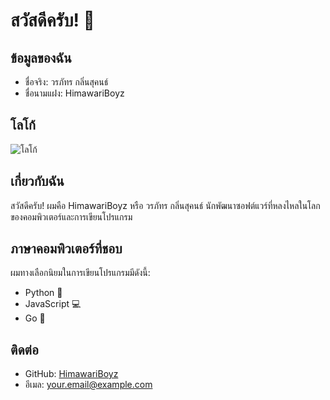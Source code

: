 # สวัสดีครับ! 👋

## ข้อมูลของฉัน

- ชื่อจริง: วรภัทร กลิ่นสุคนธ์
- ชื่อนามแฝง: HimawariBoyz

## โลโก้

![โลโก้](link_to_your_logo_image)

## เกี่ยวกับฉัน

สวัสดีครับ! ผมคือ HimawariBoyz หรือ วรภัทร กลิ่นสุคนธ์ นักพัฒนาซอฟต์แวร์ที่หลงไหลในโลกของคอมพิวเตอร์และการเขียนโปรแกรม

## ภาษาคอมพิวเตอร์ที่ชอบ

ผมทางเลือกนิยมในการเขียนโปรแกรมมีดังนี้:

- Python 🐍
- JavaScript 💻
- Go 🚀

## ติดต่อ

- GitHub: [HimawariBoyz](https://github.com/HimawariBoyz)
- อีเมล: your.email@example.com
